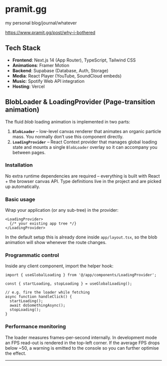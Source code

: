# pramit.gg

my personal blog/journal/whatever

https://www.pramit.gg/post/why-i-bothered

## Tech Stack

- **Frontend**: Next.js 14 (App Router), TypeScript, Tailwind CSS
- **Animations**: Framer Motion
- **Backend**: Supabase (Database, Auth, Storage)
- **Media**: React Player (YouTube, SoundCloud embeds)
- **Music**: Spotify Web API integration
- **Hosting**: Vercel

## BlobLoader & LoadingProvider (Page-transition animation)

The fluid *blob* loading animation is implemented in two parts:

1. **`BlobLoader`** – low-level canvas renderer that animates an organic
   particle mass. You normally don’t use this component directly.
2. **`LoadingProvider`** – React Context provider that manages global
   loading state and mounts a single `BlobLoader` overlay so it can
   accompany you between pages.

### Installation

No extra runtime dependencies are required – everything is built with
React + the browser canvas API. Type definitions live in the project and
are picked up automatically.

### Basic usage

Wrap your application (or any sub-tree) in the provider:

```tsx
<LoadingProvider>
  {/* your existing app tree */}
</LoadingProvider>
```

In the default setup this is already done inside `app/layout.tsx`, so the
blob animation will show whenever the route changes.

### Programmatic control

Inside any client component, import the helper hook:

```tsx
import { useGlobalLoading } from '@/app/components/LoadingProvider';

const { startLoading, stopLoading } = useGlobalLoading();

// e.g. fire the loader while fetching
async function handleClick() {
  startLoading();
  await doSomethingAsync();
  stopLoading();
}
```

### Performance monitoring

The loader measures frames-per-second internally. In development mode an
FPS read-out is rendered in the top-left corner. If the average FPS
drops below ~50, a warning is emitted to the console so you can further
optimise the effect.

---

